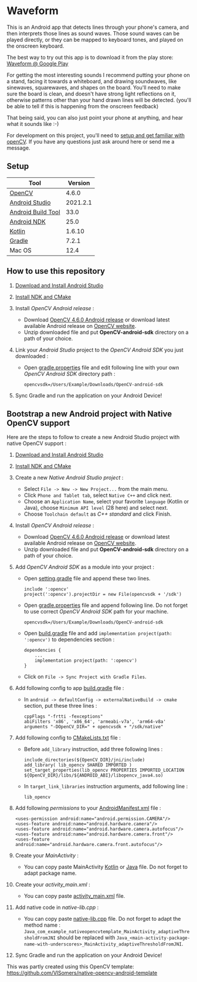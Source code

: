 # Waveform #

This is an Android app that detects lines through your phone's camera, and then interprets those lines as sound waves. Those sound waves can be played directly, or they can be mapped to keyboard tones, and played on the onscreen keyboard.

The best way to try out this app is to download it from the play store: [Waveform @ Google Play](https://play.google.com/store/apps/details?id=com.louislepper.waveform&hl=en)

For getting the most interesting sounds I recommend putting your phone on a stand, facing it towards a whiteboard, and drawing soundwaves, like sinewaves, squarewaves, and shapes on the board. You'll need to make sure the board is clean, and doesn't have strong light reflections on it, otherwise patterns other than your hand drawn lines will be detected. (you'll be able to tell if this is happening from the onscreen feedback)

That being said, you can also just point your phone at anything, and hear what it sounds like :-)


For development on this project, you'll need to [setup and get familiar with openCV](http://opencv.org/platforms/android.html). If you have any questions just ask around here or send me a message.

## Setup

| Tool      | Version |
| ---       |  ---    |
| [OpenCV](https://opencv.org) | 4.6.0
| [Android Studio](https://developer.android.com/studio) | 2021.2.1
| [Android Build Tool](https://developer.android.com/about) | 33.0
| [Android NDK](https://developer.android.com/ndk/guides) | 25.0
| [Kotlin](https://kotlinlang.org/docs/reference/) | 1.6.10
| [Gradle](https://gradle.org) | 7.2.1
| Mac OS | 12.4

## How to use this repository

1. [Download and Install Android Studio](https://developer.android.com/studio)

2. [Install NDK and CMake](https://developer.android.com/studio/projects/install-ndk.md)

3. Install *OpenCV Android release* :
    * Download [OpenCV 4.6.0 Android release](https://sourceforge.net/projects/opencvlibrary/files/4.6.0/opencv-4.6.0-android-sdk.zip/download) or download latest available Android release on [OpenCV website](https://opencv.org/releases/).
    * Unzip downloaded file and put **OpenCV-android-sdk** directory on a path of your choice.

4. Link your *Android Studio* project to the *OpenCV Android SDK* you just downloaded :
    * Open [gradle.properties](gradle.properties) file and edit following line with your own *OpenCV Android SDK* directory path :

          opencvsdk=/Users/Example/Downloads/OpenCV-android-sdk

5. Sync Gradle and run the application on your Android Device!

## Bootstrap a new Android project with Native OpenCV support

Here are the steps to follow to create a new Android Studio project with native OpenCV support :

1. [Download and Install Android Studio](https://developer.android.com/studio)

2. [Install NDK and CMake](https://developer.android.com/studio/projects/install-ndk.md)

3. Create a new *Native Android Studio project* :
    * Select `File -> New -> New Project...` from the main menu.
    * Click `Phone and Tablet tab`, select `Native C++` and click next.
    * Choose an `Application Name`, select your favorite `language` (Kotlin or Java), choose `Minimum API level` (28 here) and select next.
    * Choose `Toolchain default` as *C++ standard* and click Finish.

4. Install *OpenCV Android release* :
    * Download [OpenCV 4.6.0 Android release](https://sourceforge.net/projects/opencvlibrary/files/4.6.0/opencv-4.6.0-android-sdk.zip/download) or download latest available Android release on [OpenCV website](https://opencv.org/releases/).
    * Unzip downloaded file and put **OpenCV-android-sdk** directory on a path of your choice.
    
5. Add *OpenCV Android SDK* as a module into your project :
    * Open [setting.gradle](settings.gradle) file and append these two lines.
    
          include ':opencv'
          project(':opencv').projectDir = new File(opencvsdk + '/sdk')
        
    * Open [gradle.properties](gradle.properties) file and append following line. Do not forget to use correct *OpenCV Android SDK* path for your machine. 
    
          opencvsdk=/Users/Example/Downloads/OpenCV-android-sdk
          
    * Open [build.gradle](app/build.gradle) file and add `implementation project(path: ':opencv')` to dependencies section :
    
          dependencies {
              ...
              implementation project(path: ':opencv')
          }
    
    * Click on `File -> Sync Project with Gradle Files`.
    
6. Add following config to app [build.gradle](app/build.gradle) file :
    * In `android -> defaultConfig -> externalNativeBuild -> cmake` section, put these three lines :
    
          cppFlags "-frtti -fexceptions"
          abiFilters 'x86', 'x86_64', 'armeabi-v7a', 'arm64-v8a'
          arguments "-DOpenCV_DIR=" + opencvsdk + "/sdk/native"
        
7. Add following config to [CMakeLists.txt](app/src/main/cpp/CMakeLists.txt) file :
    * Before `add_library` instruction, add three following lines :
    
          include_directories(${OpenCV_DIR}/jni/include)
          add_library( lib_opencv SHARED IMPORTED )
          set_target_properties(lib_opencv PROPERTIES IMPORTED_LOCATION ${OpenCV_DIR}/libs/${ANDROID_ABI}/libopencv_java4.so)
        
    * In `target_link_libraries` instruction arguments, add following line :
    
          lib_opencv
        
8. Add following *permissions* to your [AndroidManifest.xml](app/src/main/AndroidManifest.xml) file :

       <uses-permission android:name="android.permission.CAMERA"/>
       <uses-feature android:name="android.hardware.camera"/>
       <uses-feature android:name="android.hardware.camera.autofocus"/>
       <uses-feature android:name="android.hardware.camera.front"/>
       <uses-feature android:name="android.hardware.camera.front.autofocus"/>
    
9. Create your *MainActivity* :
    * You can copy paste MainActivity [Kotlin](/app/src/main/kotlin/com/example/waveform/MainActivity.kt) or [Java](/app/src/main/java/com/example/nativeopencvandroidtemplate/MainActivity.java) file. Do not forget to adapt package name.
    
10. Create your *activity_main.xml* :
    * You can copy paste [activity_main.xml](/app/src/main/res/layout/activity_main.xml) file.
    
11. Add native code in *native-lib.cpp* :
    * You can copy paste [native-lib.cpp](app/src/main/cpp/native-lib.cpp) file. Do not forget to adapt the method name : 
    `Java_com_example_nativeopencvtemplate_MainActivity_adaptiveThresholdFromJNI`
    should be replaced with 
    `Java_<main-activity-package-name-with-underscores>_MainActivity_adaptiveThresholdFromJNI`.
    
12. Sync Gradle and run the application on your Android Device!


This was partly created using this OpenCV template:
https://github.com/VlSomers/native-opencv-android-template

